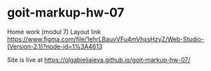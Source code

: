# goit-markup-hw-07

Home work (modul 7)
Layout link
https://www.figma.com/file/1ehrLBauvVFu4mVhxsHzyZ/Web-Studio-(Version-2.1)?node-id=1%3A4613

Site is live at
https://olgabieliaieva.github.io/goit-markup-hw-07/
